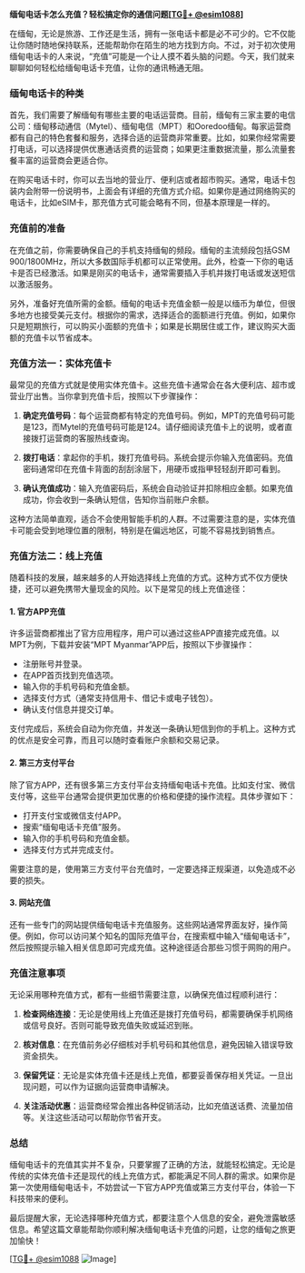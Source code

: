 **缅甸电话卡怎么充值？轻松搞定你的通信问题[[TG💪+ @esim1088](https://t.me/s/esim1088)]**

在缅甸，无论是旅游、工作还是生活，拥有一张电话卡都是必不可少的。它不仅能让你随时随地保持联系，还能帮助你在陌生的地方找到方向。不过，对于初次使用缅甸电话卡的人来说，“充值”可能是一个让人摸不着头脑的问题。今天，我们就来聊聊如何轻松给缅甸电话卡充值，让你的通讯畅通无阻。

### 缅甸电话卡的种类

首先，我们需要了解缅甸有哪些主要的电话运营商。目前，缅甸有三家主要的电信公司：缅甸移动通信（Mytel）、缅甸电信（MPT）和Ooredoo缅甸。每家运营商都有自己的特色套餐和服务，选择合适的运营商非常重要。比如，如果你经常需要打电话，可以选择提供优惠通话资费的运营商；如果更注重数据流量，那么流量套餐丰富的运营商会更适合你。

在购买电话卡时，你可以去当地的营业厅、便利店或者超市购买。通常，电话卡包装内会附带一份说明书，上面会有详细的充值方式介绍。如果你是通过网络购买的电话卡，比如eSIM卡，那充值方式可能会略有不同，但基本原理是一样的。

### 充值前的准备

在充值之前，你需要确保自己的手机支持缅甸的频段。缅甸的主流频段包括GSM 900/1800MHz，所以大多数国际手机都可以正常使用。此外，检查一下你的电话卡是否已经激活。如果是刚买的电话卡，通常需要插入手机并拨打电话或发送短信以激活服务。

另外，准备好充值所需的金额。缅甸的电话卡充值金额一般是以缅币为单位，但很多地方也接受美元支付。根据你的需求，选择适合的面额进行充值。例如，如果你只是短期旅行，可以购买小面额的充值卡；如果是长期居住或工作，建议购买大面额的充值卡以节省成本。

### 充值方法一：实体充值卡

最常见的充值方式就是使用实体充值卡。这些充值卡通常会在各大便利店、超市或营业厅出售。当你拿到充值卡后，按照以下步骤操作：

1. **确定充值号码**：每个运营商都有特定的充值号码。例如，MPT的充值号码可能是123，而Mytel的充值号码可能是124。请仔细阅读充值卡上的说明，或者直接拨打运营商的客服热线查询。
   
2. **拨打电话**：拿起你的手机，拨打充值号码。系统会提示你输入充值密码。充值密码通常印在充值卡背面的刮刮涂层下，用硬币或指甲轻轻刮开即可看到。

3. **确认充值成功**：输入充值密码后，系统会自动验证并扣除相应金额。如果充值成功，你会收到一条确认短信，告知你当前账户余额。

这种方法简单直观，适合不会使用智能手机的人群。不过需要注意的是，实体充值卡可能会受到地理位置的限制，特别是在偏远地区，可能不容易找到销售点。

### 充值方法二：线上充值

随着科技的发展，越来越多的人开始选择线上充值的方式。这种方式不仅方便快捷，还可以避免携带大量现金的风险。以下是常见的线上充值途径：

#### 1. 官方APP充值

许多运营商都推出了官方应用程序，用户可以通过这些APP直接完成充值。以MPT为例，下载并安装“MPT Myanmar”APP后，按照以下步骤操作：

- 注册账号并登录。
- 在APP首页找到充值选项。
- 输入你的手机号码和充值金额。
- 选择支付方式（通常支持信用卡、借记卡或电子钱包）。
- 确认支付信息并提交订单。

支付完成后，系统会自动为你充值，并发送一条确认短信到你的手机上。这种方式的优点是安全可靠，而且可以随时查看账户余额和交易记录。

#### 2. 第三方支付平台

除了官方APP，还有很多第三方支付平台支持缅甸电话卡充值。比如支付宝、微信支付等，这些平台通常会提供更加优惠的价格和便捷的操作流程。具体步骤如下：

- 打开支付宝或微信支付APP。
- 搜索“缅甸电话卡充值”服务。
- 输入你的手机号码和充值金额。
- 选择支付方式并完成支付。

需要注意的是，使用第三方支付平台充值时，一定要选择正规渠道，以免造成不必要的损失。

#### 3. 网站充值

还有一些专门的网站提供缅甸电话卡充值服务。这些网站通常界面友好，操作简便。例如，你可以访问某个知名的国际充值平台，在搜索框中输入“缅甸电话卡”，然后按照提示输入相关信息即可完成充值。这种途径适合那些习惯于网购的用户。

### 充值注意事项

无论采用哪种充值方式，都有一些细节需要注意，以确保充值过程顺利进行：

1. **检查网络连接**：无论是使用线上充值还是拨打充值号码，都需要确保手机网络或信号良好。否则可能导致充值失败或延迟到账。

2. **核对信息**：在充值前务必仔细核对手机号码和其他信息，避免因输入错误导致资金损失。

3. **保留凭证**：无论是实体充值卡还是线上充值，都要妥善保存相关凭证。一旦出现问题，可以作为证据向运营商申请解决。

4. **关注活动优惠**：运营商经常会推出各种促销活动，比如充值送话费、流量加倍等。关注这些活动可以帮助你节省开支。

### 总结

缅甸电话卡的充值其实并不复杂，只要掌握了正确的方法，就能轻松搞定。无论是传统的实体充值卡还是现代的线上充值方式，都能满足不同人群的需求。如果你是第一次使用缅甸电话卡，不妨尝试一下官方APP充值或第三方支付平台，体验一下科技带来的便利。

最后提醒大家，无论选择哪种充值方式，都要注意个人信息的安全，避免泄露敏感信息。希望这篇文章能帮助你顺利解决缅甸电话卡充值的问题，让您的缅甸之旅更加愉快！

[[TG💪+ @esim1088](https://t.me/s/esim1088) ![Image](https://i.postimg.cc/4NQfJmqS/Snipaste-2025-05-13-00-14-12.png)]